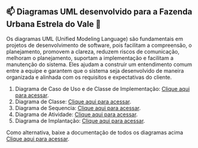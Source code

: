 ## 📫 Diagramas UML desenvolvido para a Fazenda Urbana Estrela do Vale :frog:

Os diagramas UML (Unified Modeling Language) são fundamentais em projetos de desenvolvimento de software, pois facilitam a compreensão, o planejamento, promovem a clareza, reduzem riscos de comunicação, melhoram o planejamento, suportam a implementação e facilitam a manutenção do sistema. Eles ajudam a construir um entendimento comum entre a equipe e garantem que o sistema seja desenvolvido de maneira organizada e alinhada com os requisitos e expectativas do cliente.

1. Diagrama de Caso de Uso e de Classe de Implementação: [Clique aqui para acessar](https://github.com/nathaliajacque/ADS_PIM_QuartoSemestre/tree/EstrelaDoVale/Fazenda%20Urbana%20-%20ECCO/Diagrama%20de%20Caso%20de%20Uso).
2. Diagrama de Classe: [Clique aqui para acessar](https://github.com/nathaliajacque/ADS_PIM_QuartoSemestre/tree/EstrelaDoVale/Fazenda%20Urbana%20-%20ECCO/Diagrama%20de%20Classe).
3. Diagrama de Sequencia: [Clique aqui para acessar](https://github.com/nathaliajacque/ADS_PIM_QuartoSemestre/tree/EstrelaDoVale/Fazenda%20Urbana%20-%20ECCO/Diagrama%20de%20Sequ%C3%AAncia).
4. Diagrama de Atividade: [Clique aqui para acessar](https://github.com/nathaliajacque/ADS_PIM_QuartoSemestre/tree/EstrelaDoVale/Fazenda%20Urbana%20-%20ECCO/Diagrama%20de%20Atividade%20-%20Collection).
5. Diagrama de Implantação: [Clique aqui para acessar](https://github.com/nathaliajacque/ADS_PIM_QuartoSemestre/tree/EstrelaDoVale/Fazenda%20Urbana%20-%20ECCO/Diagrama%20de%20Sequ%C3%AAncia).

Como alternativa, baixe a documentação de todos os diagramas acima [Clique aqui para acessar](https://github.com/nathaliajacque/ADS_PIM_QuartoSemestre/blob/EstrelaDoVale/Fazenda%20Urbana%20-%20ECCO/Fazenda%20Urbana%20-%20ECCO.asta).



